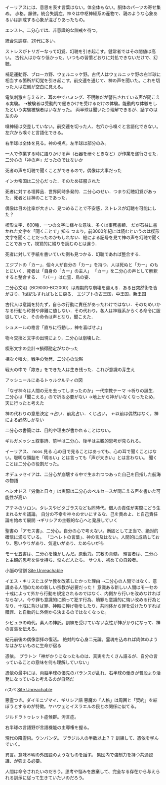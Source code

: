 

イーリアスには、意思を表す言葉はない。体全体もない。胴体のパーツの寄せ集め。
歩格。韻律。統合失調症。神々は中枢神経系の産物で、親のような心象あるいは訓戒する心象が混ざりあったもの。

エンスト。二分心では、非意識的な訓戒を待つ。

統合失調症、20代に多い。

ストレスがトリガーなって幻覚、幻聴を引き起こす。健常者ではその閾値は高い。
古代人はかなり低かった。いつもの習慣どおりに対処できないだけで、幻聴。

補足運動野、ブローカ野、ウェルニッケ野。古代人はウェルニッケ野の右半球に相当する箇所が幻覚を引き起こす。前交連を通じて、神の声を聞いた。これを切った人は左側が空白に見える。

電気刺激を与えると、耳の中でハミング、不明瞭だが警告されている声が聞こえる実験。
➝被験者は受動的で働きかけを受けるだけの体験。能動的な体験をしたという実験被験者はいなかった。
両半球は聞いたり理解できるが、話すのは左のみ

嗅神経は交差していない。前交連を切った人、右穴から嗅ぐと言語化できない。左穴から嗅ぐと言語化できる。

右半球は全体を見る。神の視点。左半球は部分のみ。

一人で作業する時に語りかける声（石器を研ぐときなど）が作業を遂行させた．二分心の「神の声」だったのではないか

死者の声を幻聴で聞くことができるので，偶像は大事だった 

インカ帝国は二分心だった．そのため征服された

死者に対する埋葬品．世界同時多発的．二分心のせい．つまり幻聴幻覚があった．死者とは神のことであった．

偶像は目の比率が大きい．見つめることで不安感，ストレスが幻聴を可能にした？

楔形文字．600種．一つの文字に様々な意味．多くは事務書類．
だが石柱に書かれた文字を「聞くことで」知る
つまり，前3000年紀には読むというのは楔形文字を聞くことだったのかもしれない．絵による記号を見て神の声を幻聴で聞くことであって，視覚的に綴りを読むのとは違う．

死者に対して手紙を書いていた例も見つかる．幻聴であれば整合する．

エジプトの「カー」．個々人が自分の「カー」を持つ．人は死ぬと「カー」のもとにいく．死者は「自身の「カー」の主人」
「カー」を二分心の声として解釈すると整合する．
「バー」は亡霊．鳥の姿．

二分心文明（BC9000-BC2000）は周期的な崩壊を迎える．ある日突然街を皆がさり，1世紀もすればもとに戻る．
エジプトの古王国，中王国，新王国

古代人は意識を持たず，自らの行動に責任があったわけではない．そのためいかなる行動も称賛や非難に値しない．その代わり，各人は神経系からくる命令に服従していた．その命令は声となり，聞こえた．


シュメールの格言「直ちに行動し，神を喜ばせよ」


物々交換と文字の出現により，二分心は崩壊した．

楔形文字の会計→損得勘定がなかった

相次ぐ噴火，戦争の勃発．二分心の沈黙

戦火の中で「欺き」をできた人は生き残った．これが意識の芽生え

アッシュールにあるトゥルクルティの図

「なぜ神々は人間の元を去ってしまったのか」一代宗教テーマ
→祈りの誕生．二分心は「聞こえる」ので祈る必要がない
→地上から神がいなくなったため，天に行ったと考えた 

神の代わりの意思決定
→占い．前兆占い．くじ占い，
←以前は偶然はなく，神による必然しかない

二分心の書簡には、目的や理由が書かれることはない。


ギルガメッシュ叙事詩、前半は二分心、後半は主観的思考が見られる。

イーリアス、
noos 見る
心の目で見ることはあっても、心の耳で聞くことはない。聡明な頭脳を「明るい」とは言っても「声が大きい」とは言わない。
聞くことは二分心の役割だった。

オデュッセイアは、二分心が崩壊する中で生まれつつあった自己を目指した航海の物語

ヘシオドス「労働と日々」は実際は二分心のペルセースが聞こえる声を書いた可能性が高い

アテネのソロン。タレスやピタゴラスなども同時代。個人の責任が実際にどう生まれるかを議論。
自分の不幸を神々のせいにするな、己を責めよ、と自己責任論を始めて展開
➝ギリシアの主観的な心へと発展していく


聖書の「アモス書」、二分心。自分の心で考えない。断固として正当で、絶対的確信に満ちている。
「コヘレトの言葉」、神の言及はない。人間的に成熟しており、思いやりがあり、気遣いがあり、ためらいがち

モーセ五書は、二分心を懐かしんだ。原動力。宗教の真髄。
預言者は、二分心と主観的思考を併せ持ち、悩んだ人たち。
サウル、初めての自殺者。

小脳の役割
[Site Unreachable](https://wired.jp/article/cerebellum-brain-movement-feelings/)



イエス・キリスたユダヤ教を改革したかった理由
➝二分心の人間ではなく、意識ある人間のための新しい宗教が必要だった！
意識ある新しい人間はモーセの十戒によって外から行動を規定されるのではなく、内側から行いを改めなければならない。今や罪も意識的に願って犯す行為、贖罪も意識的に悔い改める行為となり、十戒に背けば罪、神殿に捧げ物をしたり、共同体から罪を受けたりすれば贖罪、と自動的に外側から決まるのではなくなった。

シビュラの時代。素人の神託。訓練を受けていない女性が神がかりになって、神の言葉を伝える。

紀元前後の偶像崇拝の復活。
絶対的な心身二元論。霊魂を込めれば肉体のようなはかないものに生命が宿る

憑依。
プラトン「神がかりになったものは、真実をたくさん語るが、自分の言っていることの意味を何も理解していない」

憑依の最中には、両脳半球の優先のバランスが乱れ、右半球の働きが普段より活発になっていると考えるのが自然だ

nスペ
[Site Unreachable](https://youtu.be/or8wZE7g27w)

悪霊つき。ダイモニゾマイ、ギリシア語
悪魔の「人格」は周囲と「契約」を結ぼうとするのが特徴。ヤハウェとイスラエルの民との関係に似てる。

ジルドラトゥレット症候群。汚言症。

右半球の言語野が言語機能の主導権を握る。

現代の降霊術。ウンバンダ。
ブラジル人の半数以上？？ 
訓練して、憑依を学んでいく。

異言。意味不明の外国語のようなものを話す。
集団内で強制力を持つ共通認識、が強まる必要。






人間は命令されたいのだろう。思考や悩みを放棄して、完全なる存在から与えられる訓示に従って生きていたいのだろう。
